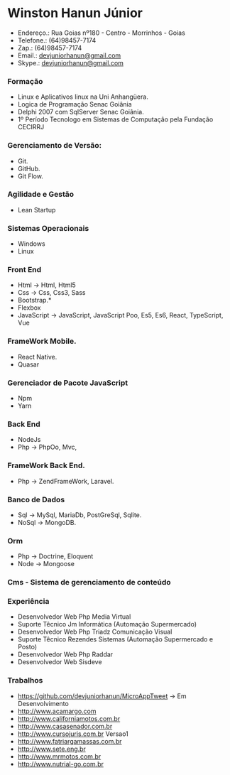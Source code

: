 # Winston Hanun Júnior

* Endereço.: Rua Goias nº180 - Centro - Morrinhos - Goias  
* Telefone.: (64)98457-7174
* Zap.:      (64)98457-7174  
* Email.: <devjuniorhanun@gmail.com>  
* Skype.: <devjuniorhanun@gmail.com>  

### Formação

* Linux e Aplicativos linux na Uni Anhangüera.
* Logica de Programação Senac Goiânia
* Delphi 2007 com SqlServer Senac Goiânia.
* 1º Período Tecnologo em Sistemas de Computação pela Fundação CECIRRJ

### Gerenciamento de Versão:

* Git.
* GitHub.
* Git Flow.

### Agilidade e Gestão
* Lean Startup

### Sistemas Operacionais
* Windows
* Linux

### Front End
* Html -> Html, Html5
* Css -> Css, Css3, Sass
* Bootstrap.*
* Flexbox
* JavaScript -> JavaScript, JavaScript Poo, Es5, Es6, React, TypeScript, Vue


### FrameWork Mobile.
* React Native.
* Quasar

### Gerenciador de Pacote JavaScript
* Npm
* Yarn

### Back End
* NodeJs
* Php -> PhpOo, Mvc, 

### FrameWork Back End.
* Php -> ZendFrameWork, Laravel.

### Banco de Dados
* Sql -> MySql, MariaDb, PostGreSql, Sqlite.
* NoSql -> MongoDB.

### Orm
* Php -> Doctrine, Eloquent
* Node -> Mongoose

### Cms - Sistema de gerenciamento de conteúdo

### Experiência
* Desenvolvedor Web Php Media Virtual 
* Suporte Têcnico Jm Informática (Automação Supermercado)
* Desenvolvedor Web Php Triadz Comunicação Visual 
* Suporte Têcnico Rezendes Sistemas (Automação Supermercado e Posto)
* Desenvolvedor Web Php Raddar 
* Desenvolvedor Web Sisdeve

### Trabalhos
* https://github.com/devjuniorhanun/MicroAppTweet -> Em Desenvolvimento
* http://www.acamargo.com
* http://www.californiamotos.com.br
* http://www.casasenador.com.br
* http://www.cursojuris.com.br Versao1
* http://www.fatriargamassas.com.br
* http://www.sete.eng.br
* http://www.mrmotos.com.br
* http://www.nutrial-go.com.br

